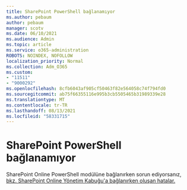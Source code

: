 ```yaml
---
title: SharePoint PowerShell bağlanamıyor
ms.author: pebaum
author: pebaum
manager: scotv
ms.date: 06/10/2021
ms.audience: Admin
ms.topic: article
ms.service: o365-administration
ROBOTS: NOINDEX, NOFOLLOW
localization_priority: Normal
ms.collection: Adm_O365
ms.custom:
- "11511"
- "9000292"
ms.openlocfilehash: 8cfb6043af905cf50463f82e564058c74f794fd0
ms.sourcegitcommit: ab75f66355116e995b3cb5505465b31989339e28
ms.translationtype: MT
ms.contentlocale: tr-TR
ms.lasthandoff: 08/13/2021
ms.locfileid: "58331715"
---
```

# <a name="sharepoint-powershell-unable-to-connect"></a>SharePoint PowerShell bağlanamıyor

SharePoint Online PowerShell modülüne bağlanırken sorun ediyorsanız, [bkz. SharePoint Online Yönetim Kabuğu'a bağlanırken oluşan hatalar.](https://docs.microsoft.com/sharepoint/troubleshoot/administration/errors-connecting-to-management-shell)